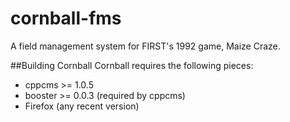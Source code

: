 # cornball-fms
A field management system for FIRST's 1992 game, Maize Craze.

##Building Cornball
Cornball requires the following pieces:
* cppcms >= 1.0.5
* booster >= 0.0.3 (required by cppcms)
* Firefox (any recent version)

